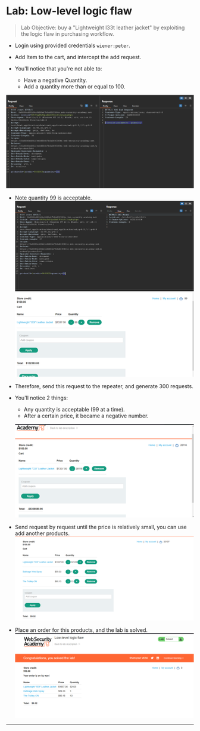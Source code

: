 # Lab: Low-level logic flaw

> Lab Objective: buy a "Lightweight l33t leather jacket" by exploiting the logic flaw in purchasing workflow.

- Login using provided credentials `wiener:peter`.

- Add Item to the cart, and intercept the add request.

- You'll notice that you're not able to:
  - Have a negative Quantity.
  - Add a quantity more than or equal to 100.

![1st screenshot](./attachments/1.png)

- Note quantity 99 is acceptable.
  ![2nd screenshot](./attachments/2.png)
  ![3rd screenshot](./attachments/3.png)

- Therefore, send this request to the repeater, and generate 300 requests.

- You'll notice 2 things:

  - Any quantity is acceptable (99 at a time).
  - After a certain price, it became a negative number.

  ![4th screenshot](./attachments/4.png)

- Send request by request until the price is relatively small, you can use add another products.
  ![5th screenshot](./attachments/5.png)

- Place an order for this products, and the lab is solved.
  ![6th screenshot](./attachments/6.png)

---
